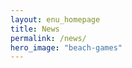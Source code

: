 ```yaml
---
layout: enu_homepage
title: News
permalink: /news/
hero_image: "beach-games"
---
```


<!--- This child document initializes the page in Jekyll. -->